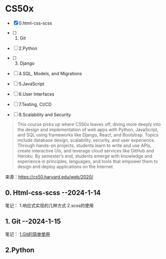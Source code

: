 # CS50x

- [x] 0.html-css-scss
 - [ ] 1. Git
 - [ ] 2.Python
 - [ ] 3. Django
 - [ ] 4.SQL, Models, and Migrations
 - [ ] 5.JavaScript
 - [ ] 6.User Interfaces
 - [ ] 7.Testing, CI/CD
 - [ ] 8.Scalability and Security



> This course picks up where CS50x leaves off, diving more deeply into the design and implementation of web apps with Python, JavaScript, and SQL using frameworks like Django, React, and Bootstrap. Topics include database design, scalability, security, and user experience. Through hands-on projects, students learn to write and use APIs, create interactive UIs, and leverage cloud services like GitHub and Heroku. By semester’s end, students emerge with knowledge and experience in principles, languages, and tools that empower them to design and deploy applications on the Internet.

来源：https://cs50.harvard.edu/web/2020/




## 0. Html-css-scss  --2024-1-14

笔记：
1.响应式实现的几种方式
2.scss的使用


## 1. Git   --2024-1-15

 笔记：
 [1.Git的简单使用](https://github.com/QiYongchuan/MyGitBlog/issues/73#issue-2082900526)

 ## 2.Python
 




